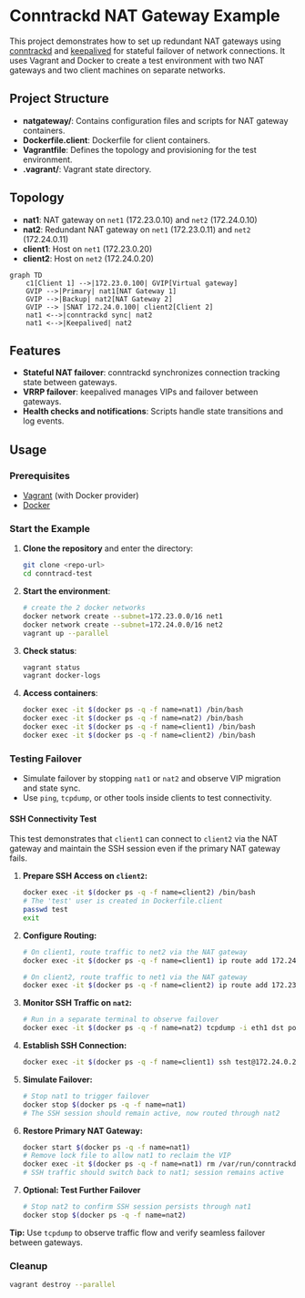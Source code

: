 # Conntrackd NAT Gateway Example

This project demonstrates how to set up redundant NAT gateways using [conntrackd](https://manpages.debian.org/testing/conntrackd/conntrackd.8.en.html) and [keepalived](https://keepalived.org/) for stateful failover of network connections. It uses Vagrant and Docker to create a test environment with two NAT gateways and two client machines on separate networks.

## Project Structure

- **natgateway/**: Contains configuration files and scripts for NAT gateway containers.
- **Dockerfile.client**: Dockerfile for client containers.
- **Vagrantfile**: Defines the topology and provisioning for the test environment.
- **.vagrant/**: Vagrant state directory.

## Topology

- **nat1**: NAT gateway on `net1` (172.23.0.10) and `net2` (172.24.0.10)
- **nat2**: Redundant NAT gateway on `net1` (172.23.0.11) and `net2` (172.24.0.11)
- **client1**: Host on `net1` (172.23.0.20)
- **client2**: Host on `net2` (172.24.0.20)

```mermaid
graph TD
    c1[Client 1] -->|172.23.0.100| GVIP[Virtual gateway]
    GVIP -->|Primary| nat1[NAT Gateway 1]
    GVIP -->|Backup| nat2[NAT Gateway 2]
    GVIP --> |SNAT 172.24.0.100| client2[Client 2]
    nat1 <-->|conntrackd sync| nat2
    nat1 <-->|Keepalived| nat2
```

## Features

- **Stateful NAT failover**: conntrackd synchronizes connection tracking state between gateways.
- **VRRP failover**: keepalived manages VIPs and failover between gateways.
- **Health checks and notifications**: Scripts handle state transitions and log events.

## Usage

### Prerequisites

- [Vagrant](https://www.vagrantup.com/) (with Docker provider)
- [Docker](https://www.docker.com/)

### Start the Example

1. **Clone the repository** and enter the directory:
    ```sh
    git clone <repo-url>
    cd conntracd-test
    ```

2. **Start the environment**:
    ```sh
    # create the 2 docker networks
    docker network create --subnet=172.23.0.0/16 net1
    docker network create --subnet=172.24.0.0/16 net2
    vagrant up --parallel
    ```

3. **Check status**:
    ```sh
    vagrant status
    vagrant docker-logs
    ```

4. **Access containers**:
    ```sh
    docker exec -it $(docker ps -q -f name=nat1) /bin/bash
    docker exec -it $(docker ps -q -f name=nat2) /bin/bash
    docker exec -it $(docker ps -q -f name=client1) /bin/bash
    docker exec -it $(docker ps -q -f name=client2) /bin/bash
    ```

### Testing Failover

- Simulate failover by stopping `nat1` or `nat2` and observe VIP migration and state sync.
- Use `ping`, `tcpdump`, or other tools inside clients to test connectivity.

#### SSH Connectivity Test

This test demonstrates that `client1` can connect to `client2` via the NAT gateway and maintain the SSH session even if the primary NAT gateway fails.

1. **Prepare SSH Access on `client2`:**
    ```sh
    docker exec -it $(docker ps -q -f name=client2) /bin/bash
    # The 'test' user is created in Dockerfile.client
    passwd test
    exit
    ```

2. **Configure Routing:**
    ```sh
    # On client1, route traffic to net2 via the NAT gateway
    docker exec -it $(docker ps -q -f name=client1) ip route add 172.24.0.0/16 via 172.23.0.100

    # On client2, route traffic to net1 via the NAT gateway
    docker exec -it $(docker ps -q -f name=client2) ip route add 172.23.0.0/16 via 172.24.0.100
    ```

3. **Monitor SSH Traffic on `nat2`:**
    ```sh
    # Run in a separate terminal to observe failover
    docker exec -it $(docker ps -q -f name=nat2) tcpdump -i eth1 dst port 22 -n
    ```

4. **Establish SSH Connection:**
    ```sh
    docker exec -it $(docker ps -q -f name=client1) ssh test@172.24.0.20
    ```

5. **Simulate Failover:**
    ```sh
    # Stop nat1 to trigger failover
    docker stop $(docker ps -q -f name=nat1)
    # The SSH session should remain active, now routed through nat2
    ```

6. **Restore Primary NAT Gateway:**
    ```sh
    docker start $(docker ps -q -f name=nat1)
    # Remove lock file to allow nat1 to reclaim the VIP
    docker exec -it $(docker ps -q -f name=nat1) rm /var/run/conntrackd.lock
    # SSH traffic should switch back to nat1; session remains active
    ```

7. **Optional: Test Further Failover**
    ```sh
    # Stop nat2 to confirm SSH session persists through nat1
    docker stop $(docker ps -q -f name=nat2)
    ```

**Tip:** Use `tcpdump` to observe traffic flow and verify seamless failover between gateways.
### Cleanup

```sh
vagrant destroy --parallel
```